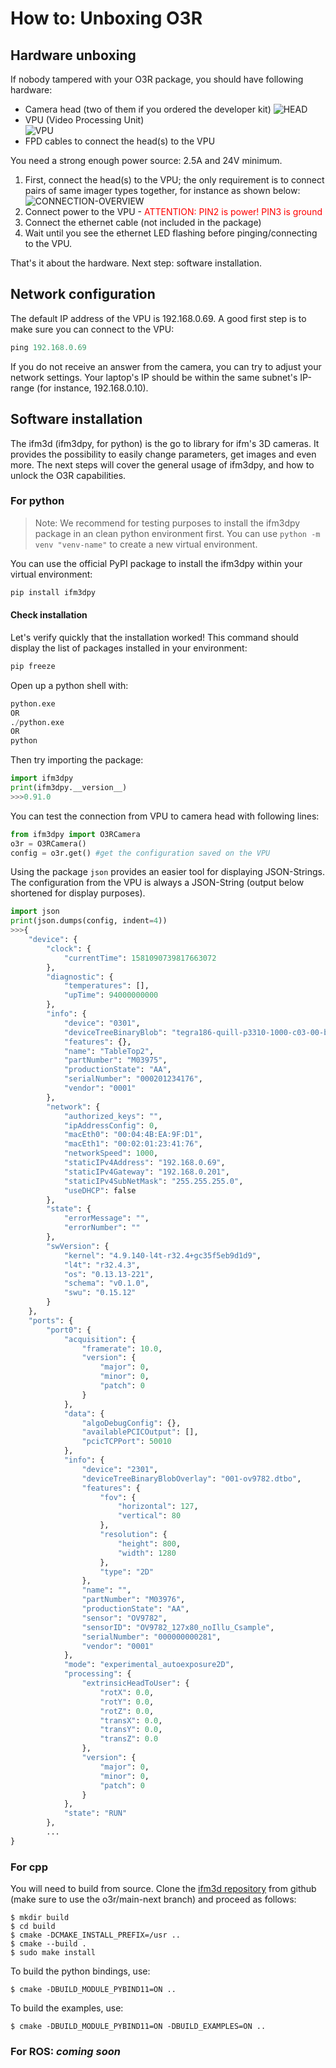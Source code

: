 # How to: Unboxing O3R

## Hardware unboxing

If nobody tampered with your O3R package, you should have following hardware:
- Camera head (two of them if you ordered the developer kit)
![HEAD](./resources/head.jpg "O3R - HEAD")
- VPU (Video Processing Unit)  
![VPU](./resources/vpu.jpg "O3R - VPU")
- FPD cables to connect the head(s) to the VPU


You need a strong enough power source: 2.5A and 24V minimum.

1) First, connect the head(s) to the VPU; the only requirement is to connect pairs of same imager types together, for instance as shown below:  
![CONNECTION-OVERVIEW](./resources/connection_overview.png "Connections")  
2) Connect power to the VPU - <font color=red>ATTENTION: PIN2 is power! PIN3 is ground</font>   
3) Connect the ethernet cable (not included in the package)  
4) Wait until you see the ethernet LED flashing before pinging/connecting to the VPU.  

That's it about the hardware. Next step: software installation.

## Network configuration
The default IP address of the VPU is 192.168.0.69. A good first step is to make sure you can connect to the VPU:


```python
ping 192.168.0.69
```

If you do not receive an answer from the camera, you can try to adjust your network settings. Your laptop's IP should be within the same subnet's IP-range (for instance, 192.168.0.10).

## Software installation

The ifm3d (ifm3dpy, for python) is the go to library for ifm's 3D cameras. It provides the possibility to easily change parameters, get images and even more. The next steps will cover the general usage of ifm3dpy, and how to unlock the O3R capabilities. 
### For python
> Note: We recommend for testing purposes to install the ifm3dpy package in an clean python environment first. You can use `python -m venv "venv-name"` to create a new virtual environment.

You can use the official PyPI package to install the ifm3dpy within your virtual environment:

```python
pip install ifm3dpy
```
#### Check installation

Let's verify quickly that the installation worked! This command should display the list of packages installed in your environment:

```python
pip freeze
```

Open up a python shell with:

```python
python.exe
OR
./python.exe
OR
python
```

Then try importing the package:

```python
import ifm3dpy
print(ifm3dpy.__version__)
>>>0.91.0
```

You can test the connection from VPU to camera head with following lines:

```python
from ifm3dpy import O3RCamera
o3r = O3RCamera()
config = o3r.get() #get the configuration saved on the VPU
```

Using the package `json` provides an easier tool for displaying JSON-Strings. The configuration from the VPU is always a JSON-String (output below shortened for display purposes).

```python
import json
print(json.dumps(config, indent=4))
>>>{
    "device": {
        "clock": {
            "currentTime": 1581090739817663072
        },
        "diagnostic": {
            "temperatures": [],
            "upTime": 94000000000
        },
        "info": {
            "device": "0301",
            "deviceTreeBinaryBlob": "tegra186-quill-p3310-1000-c03-00-base.dtb",
            "features": {},
            "name": "TableTop2",
            "partNumber": "M03975",
            "productionState": "AA",
            "serialNumber": "000201234176",
            "vendor": "0001"
        },
        "network": {
            "authorized_keys": "",
            "ipAddressConfig": 0,
            "macEth0": "00:04:4B:EA:9F:D1",
            "macEth1": "00:02:01:23:41:76",
            "networkSpeed": 1000,
            "staticIPv4Address": "192.168.0.69",
            "staticIPv4Gateway": "192.168.0.201",
            "staticIPv4SubNetMask": "255.255.255.0",
            "useDHCP": false
        },
        "state": {
            "errorMessage": "",
            "errorNumber": ""
        },
        "swVersion": {
            "kernel": "4.9.140-l4t-r32.4+gc35f5eb9d1d9",
            "l4t": "r32.4.3",
            "os": "0.13.13-221",
            "schema": "v0.1.0",
            "swu": "0.15.12"
        }
    },
    "ports": {
        "port0": {
            "acquisition": {
                "framerate": 10.0,
                "version": {
                    "major": 0,
                    "minor": 0,
                    "patch": 0
                }
            },
            "data": {
                "algoDebugConfig": {},
                "availablePCICOutput": [],
                "pcicTCPPort": 50010
            },
            "info": {
                "device": "2301",
                "deviceTreeBinaryBlobOverlay": "001-ov9782.dtbo",
                "features": {
                    "fov": {
                        "horizontal": 127,
                        "vertical": 80
                    },
                    "resolution": {
                        "height": 800,
                        "width": 1280
                    },
                    "type": "2D"
                },
                "name": "",
                "partNumber": "M03976",
                "productionState": "AA",
                "sensor": "OV9782",
                "sensorID": "OV9782_127x80_noIllu_Csample",
                "serialNumber": "000000000281",
                "vendor": "0001"
            },
            "mode": "experimental_autoexposure2D",
            "processing": {
                "extrinsicHeadToUser": {
                    "rotX": 0.0,
                    "rotY": 0.0,
                    "rotZ": 0.0,
                    "transX": 0.0,
                    "transY": 0.0,
                    "transZ": 0.0
                },
                "version": {
                    "major": 0,
                    "minor": 0,
                    "patch": 0
                }
            },
            "state": "RUN"
        },
        ...
}
```

### For cpp

You will need to build from source. Clone the [ifm3d repository](https://github.com/ifm/ifm3d/tree/o3r/main-next) from github (make sure to use the o3r/main-next branch) and proceed as follows:

```console
$ mkdir build 
$ cd build 
$ cmake -DCMAKE_INSTALL_PREFIX=/usr .. 
$ cmake --build . 
$ sudo make install
```

To build the python bindings, use:
```console
$ cmake -DBUILD_MODULE_PYBIND11=ON ..
```

To build the examples, use:
```console
$ cmake -DBUILD_MODULE_PYBIND11=ON -DBUILD_EXAMPLES=ON ..
```

### For ROS: *coming soon*

